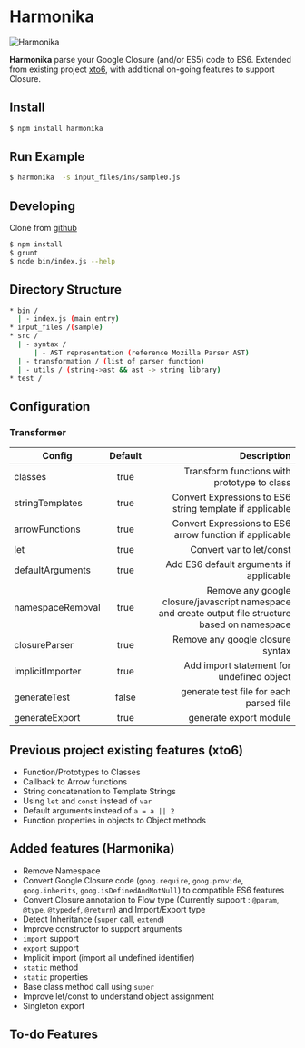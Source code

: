 # Harmonika

![Harmonika](https://dl.dropboxusercontent.com/u/9834816/harmonika.png)

**Harmonika** parse your Google Closure (and/or ES5) code to ES6. 
Extended from existing project [xto6](https://github.com/mohebifar/xto6), with additional on-going features to support Closure.

## Install
```bash
$ npm install harmonika
```

## Run Example
```bash
$ harmonika  -s input_files/ins/sample0.js
```

## Developing
Clone from [github](https://github.com/traveloka/harmonika)

```bash
$ npm install
$ grunt
$ node bin/index.js --help
```

## Directory Structure
```bash
* bin /
  | - index.js (main entry)
* input_files /(sample)
* src /
  | - syntax /
      | - AST representation (reference Mozilla Parser AST)
  | - transformation / (list of parser function)
  | - utils / (string->ast && ast -> string library)
* test /
```

## Configuration

### Transformer
| Config    | Default           | Description  |
| ------------- |:-------------:| -----:|
| classes | true | Transform functions with prototype to class
| stringTemplates | true | Convert Expressions to ES6 string template if applicable
| arrowFunctions | true | Convert Expressions to ES6 arrow function if applicable
| let | true | Convert var to let/const
| defaultArguments | true | Add ES6 default arguments if applicable
| namespaceRemoval | true | Remove any google closure/javascript namespace and create output file structure based on namespace
| closureParser | true | Remove any google closure syntax
| implicitImporter | true | Add import statement for undefined object
| generateTest | false | generate test file for each parsed file
| generateExport | true | generate export module

## Previous project existing features (xto6)
* Function/Prototypes to Classes
* Callback to Arrow functions
* String concatenation to Template Strings
* Using `let` and `const` instead of `var`
* Default arguments instead of `a = a || 2`
* Function properties in objects to Object methods

## Added features (Harmonika)
- Remove Namespace
- Convert Google Closure code (`goog.require`, `goog.provide`, `goog.inherits`, `goog.isDefinedAndNotNull`) to compatible ES6 features
- Convert Closure annotation to Flow type (Currently support : `@param`, `@type`, `@typedef`, `@return`) and Import/Export type
- Detect Inheritance (`super` call, `extend`)
- Improve constructor to support arguments
- `import` support
- `export` support
- Implicit import (import all undefined identifier)
- `static` method
- `static` properties
- Base class method call using `super`
- Improve let/const to understand object assignment
- Singleton export
 
## To-do Features
